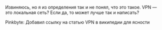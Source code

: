 Извиняюсь, но я из определения так и не понял, что это такое. VPN — это
локальная сеть? Если да, то может лучше так и написать?

Pinkbyte: Добавил ссылку на статью VPN в википедии для ясности
